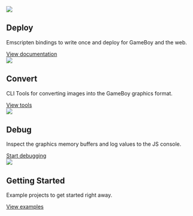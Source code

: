 <section class="homepage-right">
  <div class="homepage-center">
    <a href="/docs" title="View documentation"><img src="/img/deploy.png" /></a>
  </div>
  <div class="homepage-center">
    <div class="homepage-content">
      <h2>Deploy</h2>
      <p>Emscripten bindings to write once and deploy for GameBoy and the web.</p>
      <a class="button" href="/docs">View documentation</a>
    </div>
  </div>
</section>

<section class="homepage-left">
  <div class="homepage-center">
    <a href="/docs/ggbgfx" title="View tools"><img src="/img/convert.png" /></a>
  </div>
  <div class="homepage-center">
    <div class="homepage-content">
      <h2>Convert</h2>
      <p>CLI Tools for converting images into the GameBoy graphics format.</p>
      <a class="button" href="/docs/ggbgfx">View tools</a>      
    </div>
  </div>
</section>

<section class="homepage-right">
  <div class="homepage-center">
    <a href="/docs/debug" title="Start debugging"><img src="/img/debug.png" /></a>
  </div>
  <div class="homepage-center">
    <div class="homepage-content">
      <h2>Debug</h2>
      <p>Inspect the graphics memory buffers and log values to the JS console.</p>
      <a class="button" href="/docs/debug">Start debugging</a>            
    </div>
  </div>
</section>

<section class="homepage-left">
  <div class="homepage-center">
    <a href="/docs/example-projects" title="View examples"><img src="/img/examples.png" /></a>
  </div>
  <div class="homepage-center">
    <div class="homepage-content">
      <h2>Getting Started</h2>
      <p>Example projects to get started right away.</p>
      <a class="button" href="/docs/example-projects">View examples</a>                  
    </div>
  </div>
</section>
